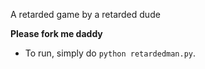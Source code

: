 

A retarded game by a retarded dude


**Please fork me daddy**


- To run, simply do `python retardedman.py`.






